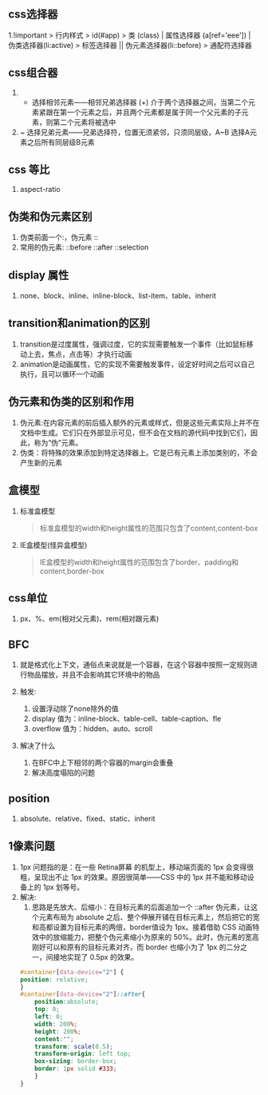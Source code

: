## css选择器
1.!important > 行内样式 >  id(#app) > 类 (class) | 属性选择器 (a[ref='eee']) | 伪类选择器(li:active) > 标签选择器 || 伪元素选择器(li::before) > 通配符选择器

## css组合器
1. + 选择相邻元素——相邻兄弟选择器 (+) 介于两个选择器之间，当第二个元素紧跟在第一个元素之后，并且两个元素都是属于同一个父元素的子元素，则第二个元素将被选中
2. ~ 选择兄弟元素——兄弟选择符，位置无须紧邻，只须同层级，A~B 选择A元素之后所有同层级B元素

## css 等比
1. aspect-ratio

## 伪类和伪元素区别
1. 伪类前面一个:，伪元素 ::
2. 常用的伪元素: ::before  ::after  ::selection

## display 属性
1. none、block、inline、inline-block、list-item、table、inherit

## transition和animation的区别
1. transition是过度属性，强调过度，它的实现需要触发一个事件（比如鼠标移动上去，焦点，点击等）才执行动画
2. animation是动画属性，它的实现不需要触发事件，设定好时间之后可以自己执行，且可以循环一个动画

## 伪元素和伪类的区别和作用
1. 伪元素:在内容元素的前后插入额外的元素或样式，但是这些元素实际上并不在文档中生成。它们只在外部显示可见，但不会在文档的源代码中找到它们，因此，称为“伪”元素。
2. 伪类：将特殊的效果添加到特定选择器上。它是已有元素上添加类别的，不会产生新的元素

## 盒模型
1. 标准盒模型
    > 标准盒模型的width和height属性的范围只包含了content,content-box
2. IE盒模型(怪异盒模型)    
    > IE盒模型的width和height属性的范围包含了border、padding和content,border-box

## css单位
1. px、%、em(相对父元素)、rem(相对跟元素)
   
## BFC
1. 就是格式化上下文，通俗点来说就是一个容器，在这个容器中按照一定规则进行物品摆放，并且不会影响其它环境中的物品
2. 触发:
    1. 设置浮动除了none除外的值
    2. display 值为：inline-block、table-cell、table-caption、fle
    3. overflow 值为：hidden、auto、scroll

3. 解决了什么
    1. 在BFC中上下相邻的两个容器的margin会重叠
    2. 解决高度塌陷的问题

## position
1. absolute、relative、fixed、static、inherit

## 1像素问题
1. 1px 问题指的是：在一些 Retina屏幕 的机型上，移动端页面的 1px 会变得很粗，呈现出不止 1px 的效果。原因很简单——CSS 中的 1px 并不能和移动设备上的 1px 划等号。
2. 解决:
    1. 思路是先放大、后缩小：在目标元素的后面追加一个 ::after 伪元素，让这个元素布局为 absolute 之后、整个伸展开铺在目标元素上，然后把它的宽和高都设置为目标元素的两倍，border值设为 1px。接着借助 CSS 动画特效中的放缩能力，把整个伪元素缩小为原来的 50%。此时，伪元素的宽高刚好可以和原有的目标元素对齐，而 border 也缩小为了 1px 的二分之一，间接地实现了 0.5px 的效果。
    ~~~css
    #container[data-device="2"] {
    position: relative;
    }
    #container[data-device="2"]::after{
        position:absolute;
        top: 0;
        left: 0;
        width: 200%;
        height: 200%;
        content:"";
        transform: scale(0.5);
        transform-origin: left top;
        box-sizing: border-box;
        border: 1px solid #333;
        }
    }
    ~~~



